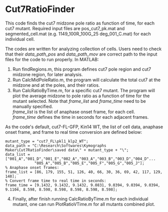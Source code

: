 # Cut7RatioFinder
This code finds the cut7 midzone pole ratio as function of time, for each cut7 mutant. Required input files are pos_cut7_pk.mat and segmented_cell.mat (e.g. 1149_100R_100G_25 deg_001_C.mat) for each individual cell. 

The codes are written for analyzing collection of cells. Users need to check that their _data_path_pos_ and _data_path_mov_ are correct path to the input files for the code to run properly. In MATLAB: 

1. Run findRegions.m, this program defines cut7 pole region and cut7 midzone region, for later analysis.
2. Run CalcMidPoleRatio.m, the program will calculate the total cut7 at the midzone and at the poles, and their ratios. 
3. Run CalcRatioByTime.m, for a specific cut7 mutant. The program will plot the average midzone to pole ratio as a function of time for the mutant selected.
   Note that _frame_list_ and _frame_time_ need to be manually specified.  
   _frame_list_ is the list of anaphase onset frame, for each cell.   
   _frame_time_ defines the time in seconds for each adjacent frames.   

As the code's default, cut7-FL-GFP, Kin14 WT, the list of cell data, anaphase onset frame, and frame to real time conversion are defined below: 
```
mutant_type = "cut7_FL\pkl1_klp2_WT";
data_path = "C:\Research\Softwares\Kymographs Maker\Cut7RatioFinder\saved data\" + mutant_type + "\";
data_list = ["001_A","001_D","001_E","002_A","003_A","003_B","003_D","004_D"...
             "005_A","005_B","005_E","005_F","005_G","005_J"];
% Anaphase onset frames: 
frame_list = [86, 179, 155, 51, 126, 40, 66, 30, 36, 69, 42, 117, 129, 148];
% Convert frame time to real time in seconds: 
frame_time = [9.1432, 9.1432, 9.1432, 9.0831, 9.0394, 9.0394, 9.0394, 9.1104, 8.598, 8.598, 8.598, 8.598, 8.598, 8.598];

```

4. Finally, after finish running CalcRatioByTime.m for each individual mutant, one can run PlotRatioVTime.m for all mutants combined plot. 
